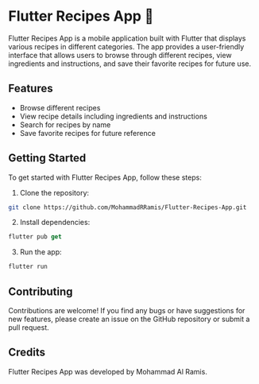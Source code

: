 # Flutter Recipes App 🍳

Flutter Recipes App is a mobile application built with Flutter that displays various recipes in different categories. The app provides a user-friendly interface that allows users to browse through different recipes, view ingredients and instructions, and save their favorite recipes for future use.

## Features
- Browse different recipes
- View recipe details including ingredients and instructions
- Search for recipes by name
- Save favorite recipes for future reference

## Getting Started
To get started with Flutter Recipes App, follow these steps:

1. Clone the repository:
```bash
git clone https://github.com/MohammadRRamis/Flutter-Recipes-App.git
```

2. Install dependencies:
```dart
flutter pub get
```

3. Run the app:
```dart
flutter run
```

## Contributing
Contributions are welcome! If you find any bugs or have suggestions for new features, please create an issue on the GitHub repository or submit a pull request.

## Credits
Flutter Recipes App was developed by Mohammad Al Ramis.